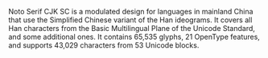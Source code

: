 Noto Serif CJK SC is a modulated design for languages in mainland China that use the Simplified Chinese variant of the Han ideograms. It covers all Han characters from the Basic Multilingual Plane of the Unicode Standard, and some additional ones. It contains 65,535 glyphs, 21 OpenType features, and supports 43,029 characters from 53 Unicode blocks.
